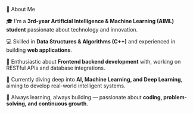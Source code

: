 💫 About Me

🎓 I'm a **3rd-year Artificial Intelligence & Machine Learning (AIML) student** passionate about technology and innovation.  

💻 Skilled in **Data Structures & Algorithms (C++)** and experienced in building **web applications**.  

🐍 Enthusiastic about **Frontend backend development** with, working on RESTful APIs and database integrations.  

🤖 Currently diving deep into **AI, Machine Learning, and Deep Learning**, aiming to develop real-world intelligent systems.  

🚀 Always learning, always building — passionate about **coding, problem-solving, and continuous growth**. 
